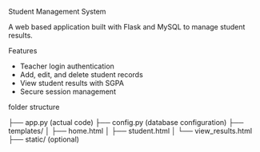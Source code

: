 Student Management System

A web based application built with Flask and MySQL to manage student results.

 Features
- Teacher login authentication
- Add, edit, and delete student records
- View student results with SGPA
- Secure session management

folder structure

├── app.py (actual code)
├── config.py (database configuration)
├── templates/
│   ├── home.html
│   ├── student.html
│   └── view_results.html
├── static/ (optional)  
   